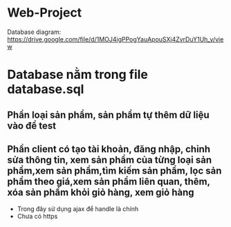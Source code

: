 # Web-Project
Database diagram: https://drive.google.com/file/d/1MOJ4igPPogYauApouSXj4ZvrDuY1Uh_y/view
# Database nằm trong file database.sql
## Phần loại sản phẩm, sản phẩm tự thêm dữ liệu vào để test
## Phần client có tạo tài khoản, đăng nhập, chỉnh sửa thông tin, xem sản phẩm của từng loại sản phẩm,xem sản phẩm,tìm kiếm sản phẩm, lọc sản phẩm theo giá,xem sản phẩm liên quan, thêm, xóa sản phẩm khỏi giỏ hàng, xem giỏ hàng
- Trong đây sử dụng ajax để handle là chính 
- Chưa có https